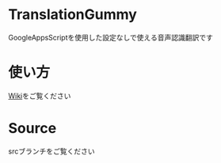 # TranslationGummy
GoogleAppsScriptを使用した設定なしで使える音声認識翻訳です
  
# 使い方
[Wiki](https://github.com/Charahiro-tan/TranslationGummy/wiki)をご覧ください
  
# Source
srcブランチをご覧ください
